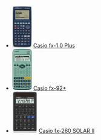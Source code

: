 - [<img src="../calculators/Casio_fx-1.0_Plus/render.jpg" height="110">](../calculators/Casio_fx-1.0_Plus/page.md) [Casio fx-1.0 Plus](../calculators/Casio_fx-1.0_Plus/page.md)
- [<img src="../calculators/Casio_fx-92+/render.jpg" height="110">](../calculators/Casio_fx-92+/page.md) [Casio fx-92+](../calculators/Casio_fx-92+/page.md)
- [<img src="../calculators/Casio_fx-260_SOLAR_II/render.jpg" height="110">](../calculators/Casio_fx-260_SOLAR_II/page.md) [Casio fx-260 SOLAR II](../calculators/Casio_fx-260_SOLAR_II/page.md)
